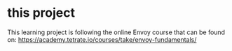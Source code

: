 # this project

This learning project is following the online Envoy course that can be found on:
https://academy.tetrate.io/courses/take/envoy-fundamentals/
